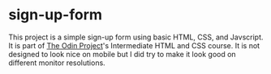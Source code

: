 # sign-up-form
This project is a simple sign-up form using basic HTML, CSS, and Javscript. It is part of [The Odin Project](theodinproject.com)'s Intermediate HTML and CSS course. It is not designed to look nice on mobile but I did try to make it look good on different monitor resolutions.
